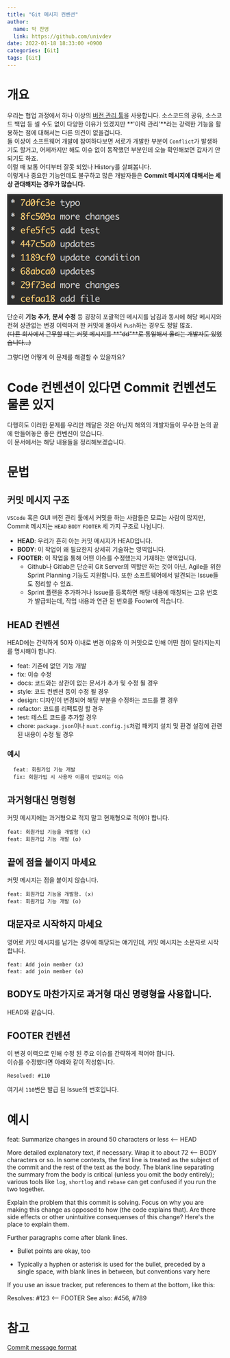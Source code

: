 ```yaml
---
title: "Git 메시지 컨벤션"
author:
  name: 박 찬영
  link: https://github.com/univdev
date: 2022-01-18 18:33:00 +0900
categories: [Git]
tags: [Git]
---
```

# 개요
우리는 협업 과정에서 하나 이상의 [버전 관리 툴][버전 관리 툴]을 사용합니다. 
소스코드의 공유, 소스코드 백업 등 셀 수도 없이 다양한 이유가 있겠지만 **'이력 관리'**라는 강력한 기능을 활용하는 점에 대해서는 다른 의견이 없을겁니다.  
둘 이상이 소프트웨어 개발에 참여하다보면 서로가 개발한 부분이 ```Conflict```가 발생하기도 할거고, 어제까지만 해도 이슈 없이 동작했던 부분인데 오늘 확인해보면 갑자기 안되기도 하죠.  
이럴 때 보통 어디부터 잘못 되었나 History를 살펴봅니다.  
이렇게나 중요한 기능인데도 불구하고 많은 개발자들은 **Commit 메시지에 대해서는 세상 관대해지는 경우가 많습니다.**

![안좋은 커밋 메시지 예제][Bad Commit Messages]

단순히 **기능 추가**, **문서 수정** 등 굉장히 포괄적인 메시지를 남김과 동시에 해당 메시지와 전혀 상관없는 변경 이력마저 한 커밋에 몰아서 ```Push```하는 경우도 정말 많죠.  
~~(다른 회사에서 근무할 때는 커밋 메시지를 **"dd"**로 통일해서 올리는 개발자도 있었습니다...)~~

그렇다면 어떻게 이 문제를 해결할 수 있을까요?
# Code 컨벤션이 있다면 Commit 컨벤션도 물론 있지
다행히도 이러한 문제를 우리만 깨달은 것은 아닌지 해외의 개발자들이 무수한 논의 끝에 만들어놓은 좋은 컨벤션이 있습니다.  
이 문서에서는 해당 내용들을 정리해보겠습니다.
# 문법
## 커밋 메시지 구조
```VSCode``` 혹은 GUI 버전 관리 툴에서 커밋을 하는 사람들은 모르는 사람이 많지만, Commit 메시지는 ```HEAD``` ```BODY``` ```FOOTER``` 세 가지 구조로 나뉩니다.
- **HEAD**: 우리가 흔히 아는 커밋 메시지가 HEAD입니다.
- **BODY**: 이 작업이 왜 필요한지 상세히 기술하는 영역입니다.
- **FOOTER**: 이 작업을 통해 어떤 이슈를 수정했는지 기재하는 영역입니다.
  - Github나 Gitlab은 단순히 Git Server의 역할만 하는 것이 아닌, Agile을 위한 Sprint Planning 기능도 지원합니다. 또한 소프트웨어에서 발견되는 Issue들도 정리할 수 있죠.
  - Sprint 플랜을 추가하거나 Issue를 등록하면 해당 내용에 매칭되는 고유 번호가 발급되는데, 작업 내용과 연관 된 번호를 Footer에 적습니다.

## HEAD 컨벤션
HEAD에는 간략하게 50자 이내로 변경 이유와 이 커밋으로 인해 어떤 점이 달라지는지를 명시해야 합니다.
- feat: 기존에 없던 기능 개발
- fix: 이슈 수정
- docs: 코드와는 상관이 없는 문서가 추가 및 수정 될 경우
- style: 코드 컨벤션 등이 수정 될 경우
- design: 디자인이 변경되어 해당 부분을 수정하는 코드를 짤 경우
- refactor: 코드를 리팩토링 할 경우
- test: 테스트 코드를 추가할 경우
- chore: ```package.json```이나 ```nuxt.config.js```처럼 패키지 설치 및 환경 설정에 관련된 내용이 수정 될 경우

### 예시
```text
  feat: 회원가입 기능 개발
  fix: 회원가입 시 사용자 이름이 안보이는 이슈
```
## 과거형대신 명령형
커밋 메시지에는 과거형으로 적지 말고 현재형으로 적어야 합니다.
```text
feat: 회원가입 기능을 개발함 (x)
feat: 회원가입 기능 개발 (o)
```
## 끝에 점을 붙이지 마세요
커밋 메시지는 점을 붙이지 않습니다.
```text
feat: 회원가입 기능을 개발함. (x)
feat: 회원가입 기능 개발 (o)
```
## 대문자로 시작하지 마세요
영어로 커밋 메시지를 남기는 경우에 해당되는 얘기인데, 커밋 메시지는 소문자로 시작합니다.
```text
feat: Add join member (x)
feat: add join member (o)
```
## BODY도 마찬가지로 과거형 대신 명령형을 사용합니다.
HEAD와 같습니다.
## FOOTER 컨벤션
이 변경 이력으로 인해 수정 된 주요 이슈를 간략하게 적어야 합니다.  
이슈를 수정했다면 아래와 같이 작성합니다.
```text
Resolved: #110
```
여기서 ```110```번은 발급 된 Issue의 번호입니다.
# 예시
feat: Summarize changes in around 50 characters or less <-- HEAD

More detailed explanatory text, if necessary. Wrap it to about 72 <-- BODY
characters or so. In some contexts, the first line is treated as the
subject of the commit and the rest of the text as the body. The
blank line separating the summary from the body is critical (unless
you omit the body entirely); various tools like `log`, `shortlog`
and `rebase` can get confused if you run the two together.

Explain the problem that this commit is solving. Focus on why you
are making this change as opposed to how (the code explains that).
Are there side effects or other unintuitive consequenses of this
change? Here's the place to explain them.

Further paragraphs come after blank lines.

 - Bullet points are okay, too

 - Typically a hyphen or asterisk is used for the bullet, preceded
   by a single space, with blank lines in between, but conventions
   vary here

If you use an issue tracker, put references to them at the bottom,
like this:

Resolves: #123 <-- FOOTER
See also: #456, #789
# 참고
[Commit message format][Commit message format]

[버전 관리 툴]: https://ko.wikipedia.org/wiki/%EB%B2%84%EC%A0%84_%EA%B4%80%EB%A6%AC
[Git]: https://git-scm.com/
[Bad Commit Messages]: /assets/posts/bad-git-commits.png
[Commit message format]: https://gist.github.com/develar/273e2eb938792cf5f86451fbac2bcd51